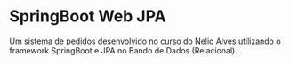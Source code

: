 # SpringBoot Web JPA

Um sistema de pedidos desenvolvido no curso do Nelio Alves utilizando o framework SpringBoot e JPA no Bando de Dados (Relacional).
